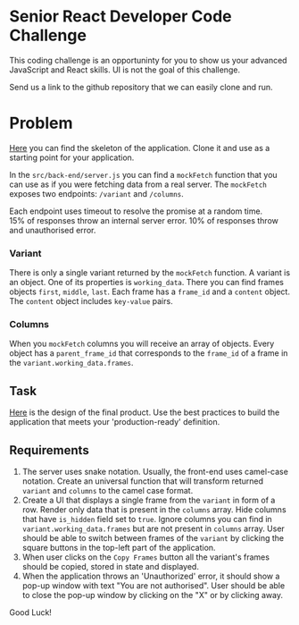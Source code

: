 # Senior React Developer Code Challenge

This coding challenge is an opportuninty for you to show us your advanced JavaScript and React skills. UI is not the goal of this challenge.

Send us a link to the github repository that we can easily clone and run.

# Problem
[Here](https://github.com/Adylic/react-coding-challenge) you can find the skeleton of the application. Clone it and use as a starting point for your application.

In the `src/back-end/server.js` you can find a `mockFetch` function that you can use as if you were fetching data from a real server. The `mockFetch` exposes two endpoints: `/variant` and `/columns`.

Each endpoint uses timeout to resolve the promise at a random time.  
15% of responses throw an internal server error.
10% of responses throw and unauthorised error.

### Variant
There is only a single variant returned by the `mockFetch` function. A variant is an object. One of its properties is `working_data`. There you can find frames objects `first`, `middle`, `last`. 
Each frame has a `frame_id` and a `content` object. The `content` object includes `key-value` pairs.

### Columns
When you `mockFetch` columns you will receive an array of objects. Every object has a `parent_frame_id` that corresponds to the `frame_id` of a frame in the `variant.working_data.frames`. 

## Task
[Here](https://www.figma.com/proto/SaRvPAf6Hltz9xe04obPEx/Untitled?node-id=15%3A0&scaling=min-zoom) is the design of the final product. 
Use the best practices to build the application that meets your 'production-ready' definition.

## Requirements
1. The server uses snake notation. Usually, the front-end uses camel-case notation. Create an universal function that will transform returned `variant` and `columns` to the camel case format.
2. Create a UI that displays a single frame from the `variant` in form of a row. Render only data that is present in the `columns` array. Hide columns that have `is_hidden` field set to `true`. Ignore columns you can find in `variant.working_data.frames` but are not present in `columns` array. User should be able to switch between frames of the `variant` by clicking the square buttons in the top-left part of the application.
3. When user clicks on the `Copy Frames` button all the variant's frames should be copied, stored in state and displayed.
4. When the application throws an 'Unauthorized' error, it should show a pop-up window with text "You are not authorised". User should be able to close the pop-up window by clicking on the "X" or by clicking away.

Good Luck!





